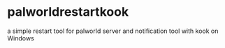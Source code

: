 # palworldrestartkook
a simple restart tool for palworld server and notification tool with kook on Windows
